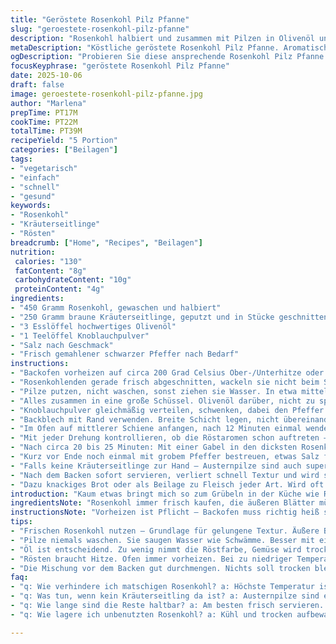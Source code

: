 ```yaml
---
title: "Geröstete Rosenkohl Pilz Pfanne"
slug: "geroestete-rosenkohl-pilz-pfanne"
description: "Rosenkohl halbiert und zusammen mit Pilzen in Olivenöl und Gewürzen geworfen. Im Backofen bei etwa 200 Grad Celsius geröstet, bis die Röschen außen leicht knusprig und innen zart sind. Knoblauchpulver bringt Tiefe, Pfeffer und Salz sind nötig für Balance. Abweichend vom Standardset gibt es statt Champignons braune Kräuterseitlinge, die geben eine erdige Note. 25 Minuten Backzeit plus/minus, dabei auf Farbe und Biss prüfen. Einfach und variabel, ein Gericht mit Texturen und Röstaromen, das niemals langweilig wird."
metaDescription: "Köstliche geröstete Rosenkohl Pilz Pfanne. Aromatisch, knackig und perfekt für jeden Anlass. Entdecken Sie die Freude am Rösten in der Küche."
ogDescription: "Probieren Sie diese ansprechende Rosenkohl Pilz Pfanne. Die Röstaromen werden Sie in ihren Bann ziehen. Einfach zu machen und voller Geschmack."
focusKeyphrase: "geröstete Rosenkohl Pilz Pfanne"
date: 2025-10-06
draft: false
image: geroestete-rosenkohl-pilz-pfanne.jpg
author: "Marlena"
prepTime: PT17M
cookTime: PT22M
totalTime: PT39M
recipeYield: "5 Portion"
categories: ["Beilagen"]
tags:
- "vegetarisch"
- "einfach"
- "schnell"
- "gesund"
keywords:
- "Rosenkohl"
- "Kräuterseitlinge"
- "Rösten"
breadcrumb: ["Home", "Recipes", "Beilagen"]
nutrition: 
 calories: "130"
 fatContent: "8g"
 carbohydrateContent: "10g"
 proteinContent: "4g"
ingredients:
- "450 Gramm Rosenkohl, gewaschen und halbiert"
- "250 Gramm braune Kräuterseitlinge, geputzt und in Stücke geschnitten"
- "3 Esslöffel hochwertiges Olivenöl"
- "1 Teelöffel Knoblauchpulver"
- "Salz nach Geschmack"
- "Frisch gemahlener schwarzer Pfeffer nach Bedarf"
instructions:
- "Backofen vorheizen auf circa 200 Grad Celsius Ober-/Unterhitze oder 180 Grad Umluft. Nicht niedriger, sonst verliert der Rosenkohl seine knackige Oberfläche."
- "Rosenkohlenden gerade frisch abgeschnitten, wackeln sie nicht beim Schneiden. Mittig halbieren – wichtig, damit sie gleich garen, sonst roh bis verbrannt an einigen Stellen."
- "Pilze putzen, nicht waschen, sonst ziehen sie Wasser. In etwa mittelgroße Stücke teilen, so verkleben sie nicht auf dem Blech und rösten gleichmäßig."
- "Alles zusammen in eine große Schüssel. Olivenöl darüber, nicht zu sparsam – Öl ist Schlüssel für Röstfarbe und Geschmack, zu wenig bedeutet Trockenheit."
- "Knoblauchpulver gleichmäßig verteilen, schwenken, dabei den Pfeffer grob aus der Mühle drin verteilen, Salz zuletzt über das Ganze streuen und vorsichtig untermischen. Alles soll gut bedeckt sein, aber keine Öl-Suppe entstehen."
- "Backblech mit Rand verwenden. Breite Schicht legen, nicht übereinander, damit die Hitze von oben schön die Pilze und Rosenkohl umschmeichelt und nicht dampft."
- "Im Ofen auf mittlerer Schiene anfangen, nach 12 Minuten einmal wenden – dafür einen Holzpfannenwender nehmen, um die zarten Pilze nicht zu verletzen."
- "Mit jeder Drehung kontrollieren, ob die Röstaromen schon auftreten – sieht man an den Stellen, die sich golden-braun färben und leicht aufknuspern. Sonst dauert’s noch."
- "Nach circa 20 bis 25 Minuten: Mit einer Gabel in den dicksten Rosenkohl stechen. Gibt leicht nach und schmeckt mild süßlich, nicht mehlig. Sonst weiter Backen, aber im 3 Minuten Takt testen."
- "Kurz vor Ende noch einmal mit grobem Pfeffer bestreuen, etwas Salz falls nötig. Aufpassen, Salz zu früh gibt Wasser, dann kein Rösten mehr."
- "Falls keine Kräuterseitlinge zur Hand – Austernpilze sind auch super. Champignons fallen dagegen geschmacklich ab, zu wässrig."
- "Nach dem Backen sofort servieren, verliert schnell Textur und wird schleimig beim Stehenlassen."
- "Dazu knackiges Brot oder als Beilage zu Fleisch jeder Art. Wird oft unterschätzt, wie aromatisch rosten in Umluft kann."
introduction: "Kaum etwas bringt mich so zum Grübeln in der Küche wie Rosenkohl. Zu oft matschig, zu oft fad. Dabei kann Rösten ein echter Gamechanger sein. Die Hitze karamellisiert Zucker und baut bittere Noten ab, das Aroma wird nebenbei intensiver. Gab viel Versuch und Irrtum, bis die Balance stimmte: halbe Rosenkohlröschen, nicht zu viel, nicht zu wenig Öl, richtige Wassertemperatur im Ofen. Und die Pilze sind nicht nur Beiwerk, sie geben erdige Tiefe und Feuchtigkeit, die der Kohl braucht, um nicht trocken zu wirken. Ein kleiner Twist: Kräuterseitlinge statt gewöhnlicher Champignons. Die spannendere, robustere Textur passt hervorragend zum festen Rosenkohl. Knoblauchpulver habe ich als idealen Allrounder gewählt – frischer Knoblauch macht oft zu scharf oder verbrennt zu schnell. So entfaltet sich ein gleichmäßiges Aroma, das ganz nebenbei verlockend duftet. Wer dann durch die Küche schlendert und den Duft von karamelligem Gemüse einatmet, weiß: Kein Blatt bleibt trocken, keine Geduld geht verloren."
ingredientsNote: "Rosenkohl immer frisch kaufen, die äußeren Blätter müssen knackig sein. Wenn welk oder braun, eher nicht nehmen. Beim Putzen Röschen halbieren, nicht zu klein, sonst verbrennen die Spitzen. Pilze nicht im Wasser baden – sie saugen sich voll, werden matschig im Ofen. Lieber mit Pinsel oder trockenem Tuch reinigen. Olivenöl sollte kaltgepresst sein, aber nicht allzu stark im Geschmack, sonst dominiert es den Rosenkohl. Knoblauchpulver statt frischen Knoblauch verwenden, weil dieser beim Rösten zu leicht verbrennt und bitter wird. Für Alternative zu Kräuterseitlingen sind Austernpilze ideal – ähnliche Textur, leicht nussig. Salz nicht zu früh dazu geben, geht sonst Wasser ab und es wird nur gedämpft statt geröstet. Tipp: Schwarzer Pfeffer frisch mahlen, gibt noch ein kleines Knacken und Aroma. Das Öl nicht sparen – zu wenig, und das Gemüse trocknet aus, wird zäh. Die Mischung vorher im großen Gefäß wenden, damit alles gleichmäßig Öl und Gewürz aufnimmt. So gibt’s auf dem Blech keine trockenen Stellen. Und immer das Backblech mit Rand benutzen, sonst läuft das Öl aus und es wird eine Sauerei."
instructionsNote: "Vorheizen ist Pflicht – Backofen muss richtig heiß sein, damit die Oberfläche des Rosenkohls knusprig wird und sich Röstaromen entwickeln. Bei zu niedriger Temperatur trocknet es nur aus. Pilze und Rosenkohl nebeneinander auf das Blech legen, nicht übereinander, sonst dämpfen sie statt zu rösten. Die mittlere Schiene im Ofen ist der Sweetspot – oben zu nah an der Hitze, verbrennt es schnell, unten wird’s nur warm. Nach etwa der Hälfte der Gesamtzeit vorsichtig wenden – mit einem breiten Pfannenwender, um die Stücke nicht zu zerbrechen, vor allem die Pilze. Beim Wenden die Optik checken: Goldbraune Stellen sind Zeichen, dass alles im richtigen Tempo gart. Mit einem Messer oder Gabel zwischendrin in den dicksten Rosenkohl stechen, gibt Gefühl für den Gargrad. Wenn er fest bleibt, noch weiter. Wenn die Oberfläche anfängt zu spröden und sich leicht schrumpfend anfühlt, ist meistens der Punkt erreicht. Kurz vor Ende nochmal mit frisch gemahlenem Pfeffer bestreuen, das Aroma wird intensiver. Vorsicht mit Salz – erst am Schluss, sonst tritt Wasser aus und der ganze Effekt verpufft. Nach dem Backen sofort rausnehmen und servieren – steht es zu lange, verliert die knusprige Hülle und wird zäh. Wer keine Kräuterseitlinge hat, probiert Austernpilze. Champignons taugen kaum, werden schnell gummiartig. Wenn Backblech kein Rand hat, Papier nehmen oder ein Blech mit hohem Rand, sonst läuft die Flüssigkeit runter und verbrennt am Ofenboden. So gelingt die Balance zwischen knackig, zart und aromatisch."
tips:
- "Frischen Rosenkohl nutzen – Grundlage für gelungene Textur. Äußere Blätter müssen knackig sein. Wenn sie welk oder braun sind, Finger weg. So bleibt der Geschmack frisch."
- "Pilze niemals waschen. Sie saugen Wasser wie Schwämme. Besser mit einem Pinsel oder Tuch reinigen. So bleibt das Aroma intensiver, wenn sie im Ofen rösten."
- "Öl ist entscheidend. Zu wenig nimmt die Röstfarbe, Gemüse wird trocken. Auch экспериментieren mit verschiedenen Ölen. Olivenöl sollte mild, aber hochwertig sein für beste Ergebnisse."
- "Rösten braucht Hitze. Ofen immer vorheizen. Bei zu niedriger Temperatur wird der Rosenkohl nur miefend und matschig. Ein klarer Schock für das Gemüse ist wichtig für die Knusprigkeit."
- "Die Mischung vor dem Backen gut durchmengen. Nichts soll trocken bleiben. Zutaten gleichmäßig mit Öl und Gewürzen versehen, damit jede Stelle Geschmack abbekommt."
faq:
- "q: Wie verhindere ich matschigen Rosenkohl? a: Höchste Temperatur ist entscheidend. Vorheizen ist Pflicht. Bevor ich röste, prüfe ich immer die Ölmenge und den Abstand zwischen Röschen."
- "q: Was tun, wenn kein Kräuterseitling da ist? a: Austernpilze sind eine gute Alternative. Weniger Geschmack, aber die Textur bleibt. Champignons sind oft zu wässrig und versauen die Röstaromen."
- "q: Wie lange sind die Reste haltbar? a: Am besten frisch servieren. Reste im Kühlschrank sind 1-2 Tage haltbar, aber sie verlieren die Knusprigkeit. Wiederaufwärmen ist nie optimal."
- "q: Wie lagere ich unbenutzten Rosenkohl? a: Kühl und trocken aufbewahren. In einem offenen Beutel im Kühlschrank bleibt er frisch. Keine Plastiktüten, die machen ihn welk."

---
```

